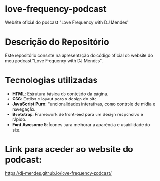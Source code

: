 # love-frequency-podcast
Website oficial do podcast "Love Frequency with DJ Mendes"

# Descrição do Repositório
Este repositório consiste na apresentação do código oficial do website do
meu podcast "Love Frequency with DJ Mendes".

# Tecnologias utilizadas
- **HTML**: Estrutura básica do conteúdo da página.
- **CSS**: Estilos e layout para o design do site.
- **JavaScript Puro**: Funcionalidades interativas, como controle de mídia e navegação.
- **Bootstrap**: Framework de front-end para um design responsivo e rápido.
- **Font Awesome 5**: Ícones para melhorar a aparência e usabilidade do site. 

# Link para aceder ao website do podcast:
https://dj-mendes.github.io/love-frequency-podcast/